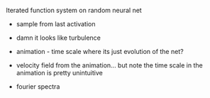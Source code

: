 Iterated function system on random neural net

- sample from last activation
- damn it looks like turbulence
 
- animation - time scale where its just evolution of the net?
- velocity field from the animation... but note the time scale in the animation is pretty unintuitive
- fourier spectra
